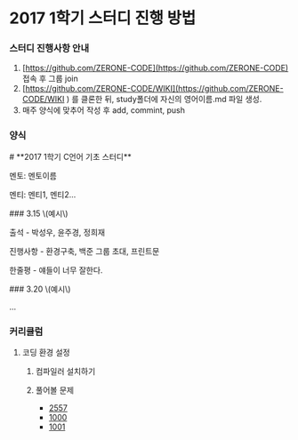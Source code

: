 # 2017 1학기 스터디 진행 방법

### 스터디 진행사항 안내

1. [https://github.com/ZERONE-CODE](https://github.com/ZERONE-CODE) 접속 후 그룹 join
2. [https://github.com/ZERONE-CODE/WIKI](https://github.com/ZERONE-CODE/WIKI ) 를 클론한 뒤, study폴더에 자신의 영어이름.md 파일 생성.
3. 매주  양식에 맞추어 작성 후 add, commint, push

### 양식

\# \*\*2017 1학기 C언어 기초 스터디\*\*

멘토: 멘토이름

멘티: 멘티1, 멘티2...

\#\#\# 3.15 \\(예시\\)

출석 - 박성우, 윤주경, 정희재

진행사항 - 환경구축, 백준 그룹 초대, 프린트문

한줄평 - 얘들이 너무 잘한다.

\#\#\# 3.20 \\(예시\\)

...

### 커리큘럼

1. 코딩 환경 설정

   1. 컴파일러 설치하기

   2. 풀어볼 문제

      * [2557](http://www.acmicpc.net/problem/2557)
      * [1000](http://www.acmicpc.net/problem/1000/)
      * [1001](http://www.acmicpc.net/problem/1001/)



